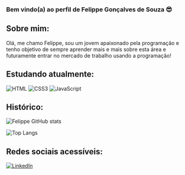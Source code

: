 ### Bem vindo(a) ao perfil de Felippe Gonçalves de Souza 😎
## Sobre mim:
<p>Olá, me chamo Felippe, sou um jovem apaixonado pela programação e tenho objetivo de sempre aprender mais e mais sobre esta área e futuramente entrar no mercado de trabalho usando a programação!</p>

## Estudando atualmente:

![HTML](https://img.shields.io/badge/HTML5-E34F26?style=for-the-badge&logo=html5&logoColor=white)
![CSS3](https://img.shields.io/badge/CSS3-1572B6?style=for-the-badge&logo=css3&logoColor=white)
![JavaScript](https://img.shields.io/badge/JavaScript-323330?style=for-the-badge&logo=javascript&logoColor=F7DF1E)


## Histórico: 


![Felippe GitHub stats](https://github-readme-stats.vercel.app/api?username=Felippe-Goncalves-de-souza&show_icons=true&theme=tokyonight)

![Top Langs](https://github-readme-stats.vercel.app/api/top-langs/?username=Felippe-Goncalves-de-souza&layout=compact)

## Redes sociais acessíveis:

[![LinkedIn](https://img.shields.io/badge/LinkedIn-0077B5?style=for-the-badge&logo=linkedin&logoColor=white)](https://www.linkedin.com/in/felippe-gon%C3%A7alves-de-souza-678a4b292/)
